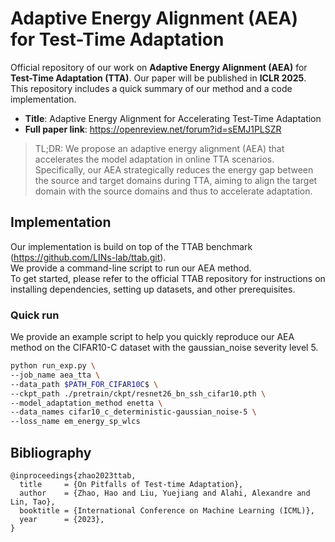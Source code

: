 # Adaptive Energy Alignment (AEA) for Test-Time Adaptation

Official repository of our work on **Adaptive Energy Alignment (AEA)** for **Test-Time Adaptation (TTA)**. Our paper will be published in **ICLR 2025**. This repository includes a quick summary of our method and a code implementation.

- **Title**: Adaptive Energy Alignment for Accelerating Test-Time Adaptation
- **Full paper link**: https://openreview.net/forum?id=sEMJ1PLSZR

> TL;DR: We propose an adaptive energy alignment (AEA) that accelerates the model adaptation in online TTA scenarios. Specifically, our AEA strategically reduces the energy gap between the source and target domains during TTA, aiming to align the target domain with the source domains and thus to accelerate adaptation.


## Implementation
Our implementation is build on top of the TTAB benchmark (https://github.com/LINs-lab/ttab.git). \
We provide a command-line script to run our AEA method. \
To get started, please refer to the official TTAB repository for instructions on installing dependencies, setting up datasets, and other prerequisites.

### Quick run
We provide an example script to help you quickly reproduce our AEA method on the CIFAR10-C dataset with the gaussian_noise severity level 5.

```bash
python run_exp.py \
--job_name aea_tta \
--data_path $PATH_FOR_CIFAR10C$ \
--ckpt_path ./pretrain/ckpt/resnet26_bn_ssh_cifar10.pth \
--model_adaptation_method enetta \
--data_names cifar10_c_deterministic-gaussian_noise-5 \
--loss_name em_energy_sp_wlcs
```


<!-- ## Citing TTAB -->

## Bibliography

```
@inproceedings{zhao2023ttab,
  title     = {On Pitfalls of Test-time Adaptation},
  author    = {Zhao, Hao and Liu, Yuejiang and Alahi, Alexandre and Lin, Tao},
  booktitle = {International Conference on Machine Learning (ICML)},
  year      = {2023},
}
``` 
